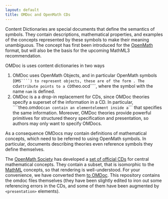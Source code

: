 ```yaml
---
layout: default
title: OMDoc and OpenMath CDs
---
```

Content Dictionaries are special documents that define the semantics of symbols. They contain descriptions, mathematical properties, and examples of the concepts represented by these symbols to make their meaning unambiguous. The concept has first been introduced for the [OpenMath]("http://www.openmath.org") format, but will also be the basis for the upcoming MathML3 recommendation.

OMDoc is uses content dictionaries in two ways

1. OMDoc uses OpenMath Objects, and in particular OpenMath symbols (```OMS````) to represent objects, these are of the form ```<OMS cd="theo" name="nam">```. The ```cd``` attribute points to a CD ```theo.ocd````, where the symbol with the name ```nam``` is defined. 
2. OMDoc is a a drop-in replacement for CDs, since OMDoc theories specify a superset of the information in a CD. In particular, ````theo.omdoc``` can contain an element ```<symbol name="nam">``` element inside a ```<theory xml:id="nam">``` that specifies the same information. Moreover, OMDoc theories provide powerful primitives for structured theory specification and presentation, so authors may only want to specify OMDocs. 

As a consequence OMDocs may contain definitions of mathematical concepts, which need to be referred to using OpenMath symbols. In particular, documents describing theories even reference symbols they define themselves.

The [OpenMath Society]("http://www.openmath.org") has developed a [set of official CDs]("http://www.openmath.org/cd/") for central mathematical concepts. They contain a subset, that is isomorphic to the [MathML]("http://www.w3.org/Math/") concepts, so that rendering is well-understood. For your convenience, we have converted them [to OMDoc]("https://trac.omdoc.org/browser/branches/omdoc-1.2/examples/omstd"). This repository contains the omdoc files themselves (they have been slightly edited to iron out some referencing errors in the CDs, and some of them have been augmented by ```<presentation>``` elements).
